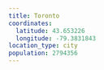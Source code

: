 ```yaml
---
title: Toronto
coordinates:
  latitude: 43.653226
  longitude: -79.3831843
location_type: city
population: 2794356
---
```

